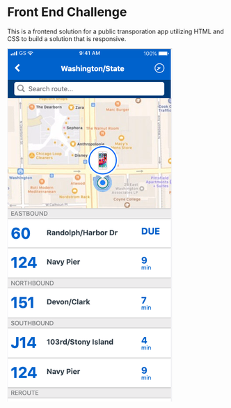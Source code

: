 # Front End Challenge

This is a frontend solution for a public transporation app utilizing HTML and CSS to build a solution that is responsive.

![Transit App](/images/frontendchallenge.png)
